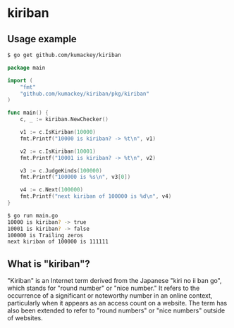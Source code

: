 # kiriban

## Usage example

```bash
$ go get github.com/kumackey/kiriban
```

```go:main.go
package main

import (
	"fmt"
	"github.com/kumackey/kiriban/pkg/kiriban"
)

func main() {
	c, _ := kiriban.NewChecker()

	v1 := c.IsKiriban(10000)
	fmt.Printf("10000 is kiriban? -> %t\n", v1)

	v2 := c.IsKiriban(10001)
	fmt.Printf("10001 is kiriban? -> %t\n", v2)

	v3 := c.JudgeKinds(100000)
	fmt.Printf("100000 is %s\n", v3[0])

	v4 := c.Next(100000)
	fmt.Printf("next kiriban of 100000 is %d\n", v4)
}
```

```bash
$ go run main.go
10000 is kiriban? -> true
10001 is kiriban? -> false
100000 is Trailing zeros
next kiriban of 100000 is 111111
```

## What is "kiriban"?

"Kiriban" is an Internet term derived from the Japanese "kiri no ii ban go", which stands for "round number" or "nice
number."
It refers to the occurrence of a significant or noteworthy number in an online context, particularly when it appears as
an access count on a website.
The term has also been extended to refer to "round numbers" or "nice numbers" outside of websites.
